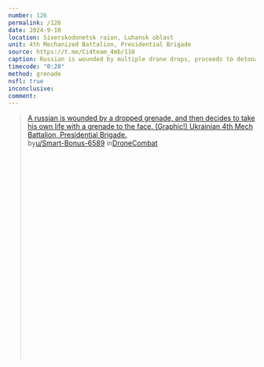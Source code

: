 ```yaml
---
number: 126
permalink: /126
date: 2024-9-10
location: Siverskodonetsk raion, Luhansk oblast
unit: 4th Mechanized Battalion, Presidential Brigade
source: https://t.me/Ci4team_4mb/110
caption: Russian is wounded by multiple drone drops, proceeds to detonate grenade next to his face
timecode: "0:20"
method: grenade
nsfl: true
inconclusive:
comment: 
---
```

<blockquote class="reddit-embed-bq" style="height:500px" data-embed-height="699"><a href="https://www.reddit.com/r/DroneCombat/comments/1fdbr03/a_russian_is_wounded_by_a_dropped_grenade_and/">A russian is wounded by a dropped grenade, and then decides to take his own life with a grenade to the face. (Graphic!) Ukrainian 4th Mech Battalion, Presidential Brigade.</a><br> by<a href="https://www.reddit.com/user/Smart-Bonus-6589/">u/Smart-Bonus-6589</a> in<a href="https://www.reddit.com/r/DroneCombat/">DroneCombat</a></blockquote><script async="" src="https://embed.reddit.com/widgets.js" charset="UTF-8"></script>